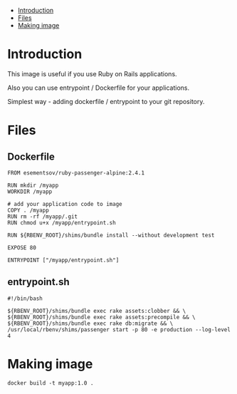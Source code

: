 - [Introduction](#introduction)
- [Files](#files)
- [Making image](#making-image)

# Introduction
This image is useful if you use Ruby on Rails applications.

Also you can use entrypoint / Dockerfile for your applications.

Simplest way - adding dockerfile / entrypoint to your git repository.
# Files 
## Dockerfile
```
FROM esementsov/ruby-passenger-alpine:2.4.1

RUN mkdir /myapp
WORKDIR /myapp

# add your application code to image
COPY . /myapp
RUN rm -rf /myapp/.git
RUN chmod u+x /myapp/entrypoint.sh

RUN ${RBENV_ROOT}/shims/bundle install --without development test

EXPOSE 80

ENTRYPOINT ["/myapp/entrypoint.sh"]
```
## entrypoint.sh
```
#!/bin/bash

${RBENV_ROOT}/shims/bundle exec rake assets:clobber && \
${RBENV_ROOT}/shims/bundle exec rake assets:precompile && \
${RBENV_ROOT}/shims/bundle exec rake db:migrate && \
/usr/local/rbenv/shims/passenger start -p 80 -e production --log-level 4
```
# Making image
```
docker build -t myapp:1.0 .
```